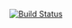 [![Build Status](https://travis-ci.org/yana-chaputina/Fuel.svg?branch=master)](https://travis-ci.org/yana-chaputina/Fuel)